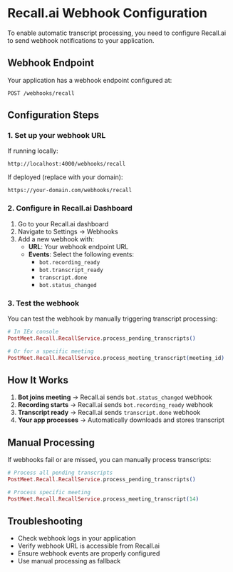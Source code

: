 # Recall.ai Webhook Configuration

To enable automatic transcript processing, you need to configure Recall.ai to send webhook notifications to your application.

## Webhook Endpoint

Your application has a webhook endpoint configured at:
```
POST /webhooks/recall
```

## Configuration Steps

### 1. Set up your webhook URL

If running locally:
```
http://localhost:4000/webhooks/recall
```

If deployed (replace with your domain):
```
https://your-domain.com/webhooks/recall
```

### 2. Configure in Recall.ai Dashboard

1. Go to your Recall.ai dashboard
2. Navigate to Settings → Webhooks
3. Add a new webhook with:
   - **URL**: Your webhook endpoint URL
   - **Events**: Select the following events:
     - `bot.recording_ready`
     - `bot.transcript_ready` 
     - `transcript.done`
     - `bot.status_changed`

### 3. Test the webhook

You can test the webhook by manually triggering transcript processing:

```elixir
# In IEx console
PostMeet.Recall.RecallService.process_pending_transcripts()

# Or for a specific meeting
PostMeet.Recall.RecallService.process_meeting_transcript(meeting_id)
```

## How It Works

1. **Bot joins meeting** → Recall.ai sends `bot.status_changed` webhook
2. **Recording starts** → Recall.ai sends `bot.recording_ready` webhook  
3. **Transcript ready** → Recall.ai sends `transcript.done` webhook
4. **Your app processes** → Automatically downloads and stores transcript

## Manual Processing

If webhooks fail or are missed, you can manually process transcripts:

```elixir
# Process all pending transcripts
PostMeet.Recall.RecallService.process_pending_transcripts()

# Process specific meeting
PostMeet.Recall.RecallService.process_meeting_transcript(14)
```

## Troubleshooting

- Check webhook logs in your application
- Verify webhook URL is accessible from Recall.ai
- Ensure webhook events are properly configured
- Use manual processing as fallback
